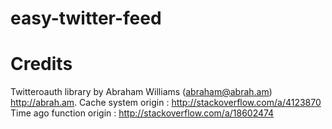 # easy-twitter-feed



# Credits

Twitteroauth library by Abraham Williams (abraham@abrah.am) http://abrah.am.
Cache system origin : http://stackoverflow.com/a/4123870
Time ago function origin : http://stackoverflow.com/a/18602474
